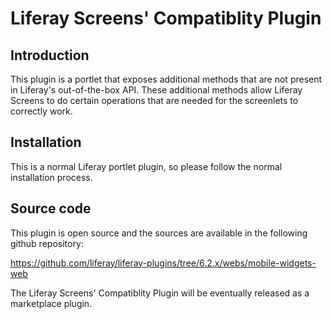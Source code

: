 # Liferay Screens' Compatiblity Plugin

## Introduction

This plugin is a portlet that exposes additional methods that are not present in Liferay's out-of-the-box API. These additional methods allow Liferay Screens to do certain operations that are needed for the screenlets to correctly work. 
## Installation

This is a normal Liferay portlet plugin, so please follow the normal installation process. 

## Source code

This plugin is open source and the sources are available in the following github repository:

https://github.com/liferay/liferay-plugins/tree/6.2.x/webs/mobile-widgets-web

The Liferay Screens' Compatiblity Plugin will be eventually released as a marketplace plugin.
